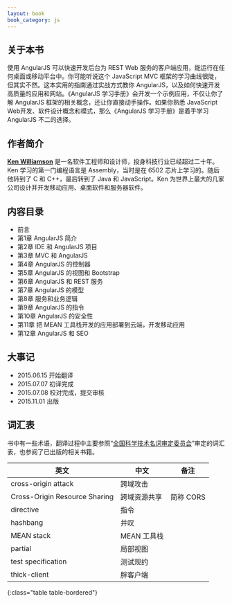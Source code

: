 ```yaml
---
layout: book
book_category: js
---
```


## 关于本书

使用 AngularJS 可以快速开发后台为 REST Web 服务的客户端应用，能运行在任何桌面或移动平台中。你可能听说这个 JavaScript MVC 框架的学习曲线很陡，但其实不然。这本实用的指南通过实战方式教你 AngularJS，以及如何快速开发高质量的应用和网站。《AngularJS 学习手册》会开发一个示例应用，不仅让你了解 AngularJS 框架的相关概念，还让你直接动手操作。如果你熟悉 JavaScript Web开发、软件设计概念和模式，那么《AngularJS 学习手册》是着手学习 AngularJS 不二的选择。

## 作者简介

**[Ken Williamson](http://www.ken-williamson.com)** 是一名软件工程师和设计师，投身科技行业已经超过二十年。Ken 学习的第一门编程语言是 Assembly，当时是在 6502 芯片上学习的。随后他转到了 C 和 C++，最后转到了 Java 和 JavaScript。Ken 为世界上最大的几家公司设计并开发移动应用、桌面软件和服务器软件。

## 内容目录

- 前言
- 第1章 AngularJS 简介
- 第2章 IDE 和 AngularJS 项目
- 第3章 MVC 和 AngularJS
- 第4章 AngularJS 的控制器
- 第5章 AngularJS 的视图和 Bootstrap
- 第6章 AngularJS 和 REST 服务
- 第7章 AngularJS 的模型
- 第8章 服务和业务逻辑
- 第9章 AngularJS 的指令
- 第10章 AngularJS 的安全性
- 第11章 把 MEAN 工具栈开发的应用部署到云端，开发移动应用
- 第12章 AngularJS 和 SEO

## 大事记

- 2015.06.15 开始翻译
- 2015.07.07 初译完成
- 2015.07.08 校对完成，提交审核
- 2015.11.01 出版

## 词汇表

书中有一些术语，翻译过程中主要参照“[全国科学技术名词审定委员会](http://www.term.gov.cn/)”审定的词汇表，也参阅了已出版的相关书籍。

| 英文 | 中文 | 备注 |
|------|-----|-----|
| cross-origin attack | 跨域攻击 | |
| Cross-Origin Resource Sharing | 跨域资源共享 | 简称 CORS |
| directive | 指令 | |
| hashbang | 井叹 | |
| MEAN stack | MEAN 工具栈 | |
| partial | 局部视图 | |
| test specification | 测试规约 | |
| thick-client | 胖客户端 | |
{:class="table table-bordered"}
